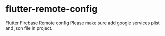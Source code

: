 # flutter-remote-config
Flutter Firebase Remote config
Please make sure add google services plist and json file in project.
